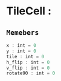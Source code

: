 
# TileCell : 
## ```Memebers```    
```rust
x : int = 0  
y : int = 0  
tile : int = 0  
h_flip : int = 0  
v_flip : int = 0  
rotate90 : int = 0  
```



